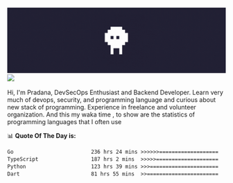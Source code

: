 ![banner](.github/banner.gif)
<img src="https://user-images.githubusercontent.com/73097560/115834477-dbab4500-a447-11eb-908a-139a6edaec5c.gif"></p>

Hi, I'm Pradana, DevSecOps Enthusiast and Backend Developer. Learn very much of devops, security, and programming language and curious about new stack of programming. Experience in freelance and volunteer organization. And this my waka time , to show are the statistics of programming languages that I often use

📊 **Quote Of The Day is:**
<!--START_SECTION:waka-->

```txt
Go                         236 hrs 24 mins >>>>>>===================   25.47 %
TypeScript                 187 hrs 2 mins  >>>>>====================   20.15 %
Python                     123 hrs 39 mins >>>======================   13.32 %
Dart                       81 hrs 55 mins  >>=======================   08.83 %
```

<!--END_SECTION:waka-->
